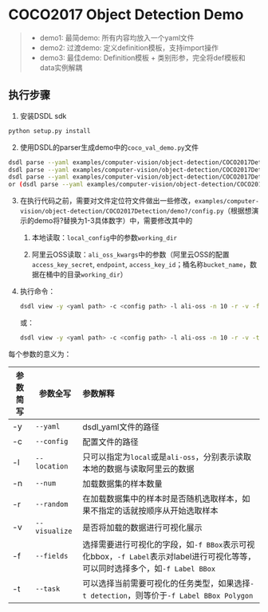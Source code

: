 # COCO2017 Object Detection Demo

> - demo1: 最简demo: 所有内容均放入一个yaml文件
> - demo2: 过渡demo: 定义definition模板，支持import操作
> - demo3: 最佳demo: Definition模板 + 类别形参，完全将def模板和data实例解耦

## 执行步骤

1. 安装DSDL sdk
```bash
python setup.py install
```

2. 使用DSDL的parser生成demo中的`coco_val_demo.py`文件
```bash
dsdl parse --yaml examples/computer-vision/object-detection/COCO2017Detection/demo1/coco_val_demo.yaml
dsdl parse --yaml examples/computer-vision/object-detection/COCO2017Detection/demo2/coco_val_demo.yaml -p examples/computer-vision/object-detection/COCO2017Detection/demo2
dsdl parse --yaml examples/computer-vision/object-detection/COCO2017Detection/demo3/coco_val_demo.yaml
or (dsdl parse --yaml examples/computer-vision/object-detection/COCO2017Detection/demo3/coco_val_demo_v2.yaml -p examples/computer-vision/object-detection/COCO2017Detection/demo3)
```

3. 在执行代码之前，需要对文件定位符文件做出一些修改，`examples/computer-vision/object-detection/COCO2017Detection/demo?/config.py`（根据想演示的demo将?替换为1-3具体数字）中，需要修改其中的  

   1. 本地读取：`local_config`中的参数`working_dir`  

   2. 阿里云OSS读取：`ali_oss_kwargs`中的参数（阿里云OSS的配置`access_key_secret`, `endpoint`, `access_key_id`；桶名称`bucket_name`，数据在桶中的目录`working_dir`）  

4. 执行命令：

   ```bash
   dsdl view -y <yaml path> -c <config path> -l ali-oss -n 10 -r -v -f Label BBox
   ```

   或：

   ```bash
   dsdl view -y <yaml path> -c <config path> -l ali-oss -n 10 -r -v -t detection
   ```


  每个参数的意义为：

| 参数简写 | 参数全写      | 参数解释                                                     |
| -------- | ------------- | :----------------------------------------------------------- |
| -y       | `--yaml`      | dsdl_yaml文件的路径                                          |
| -c       | `--config`    | 配置文件的路径                                               |
| -l       | `--location`  | 只可以指定为`local`或是`ali-oss`，分别表示读取本地的数据与读取阿里云的数据 |
| -n       | `--num`       | 加载数据集的样本数量                                         |
| -r       | `--random`    | 在加载数据集中的样本时是否随机选取样本，如果不指定的话就按顺序从开始选取样本 |
| -v       | `--visualize` | 是否将加载的数据进行可视化展示                               |
| -f       | `--fields`    | 选择需要进行可视化的字段，如`-f BBox`表示可视化bbox，`-f Label`表示对label进行可视化等等，可以同时选择多个，如`-f Label BBox` |
| -t       | `--task`      | 可以选择当前需要可视化的任务类型，如果选择`-t detection`，则等价于`-f Label BBox Polygon` |
